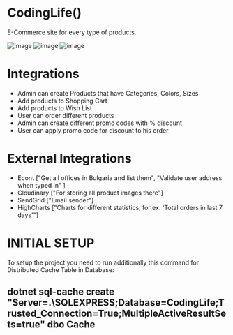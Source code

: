 # CodingLife()
E-Commerce site for every type of products.

![image](https://user-images.githubusercontent.com/32294561/114141047-c13a7d00-9919-11eb-8391-b7b1d722585b.png)
![image](https://user-images.githubusercontent.com/32294561/114141189-edee9480-9919-11eb-9253-c3c12e95c988.png)
![image](https://user-images.githubusercontent.com/32294561/114141335-21312380-991a-11eb-9ae8-6aa76af5127d.png)

# Integrations
- Admin can create Products that have Categories, Colors, Sizes
- Add products to Shopping Cart
- Add products to Wish List
- User can order different products
- Admin can create different promo codes with % discount
- User can apply promo code for discount to his order

# External Integrations
- Econt ["Get all offices in Bulgaria and list them", "Validate user address when typed in" ]
- Cloudinary ["For storing all product images there"]
- SendGrid ["Email sender"]
- HighCharts ["Charts for different statistics, for ex. 'Total orders in last 7 days'"]

# INITIAL SETUP
To setup the project you need to run additionally this command for Distributed Cache Table in Database:
## dotnet sql-cache create "Server=.\SQLEXPRESS;Database=CodingLife;Trusted_Connection=True;MultipleActiveResultSets=true" dbo Cache
